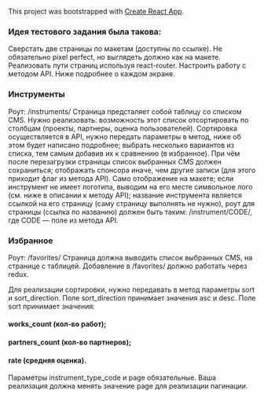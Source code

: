 This project was bootstrapped with [Create React App](https://github.com/facebook/create-react-app).

### Идея тестового задания была такова: 

Сверстать две страницы по макетам (доступны по ссылке). Не обязательно pixel perfect, но выглядеть должно как на макете. Реализовать пути страниц используя react-router. Настроить работу с методом API. Ниже подробнее о каждом экране.

### Инструменты
Роут: /instruments/
Страница предсталяет собой таблицу со списком CMS. Нужно реализовать:
возможность этот список отсортировать по столбцам (проекты, партнеры, оценка пользователей). Сортировка осуществляется в API, нужно передать параметры в метод, ниже об этом будет написано подробнее;
выбрать несколько вариантов из списка, тем самым добавив их к сравнению (в избранное). При чём после перезагрузки страницы список выбранных CMS должен сохраниться;
отображать спонсора иначе, чем другие записи (для этого приходит флаг из метода API). Само отображение на макете;
если инструмент не имеет логотипа, выводим на его месте символьное лого (см. ниже в описании к методу API);
название инструмента является ссылкой на его страницу (саму страницу выполнять не нужно), роут для страницы (ссылка по названию) должен быть таким: /instrument/CODE/, где CODE — поле из метода API.

###  Избранное
Роут: /favorites/
Страница должна выводить список выбранных CMS, на странице с таблицей. Добавление в /favorites/ должно работать через redux.

Для реализации сортировки, нужно передавать в метод параметры sort и sort_direction. Поле sort_direction принимает значения asc и desc. Поле sort принимает значения:
#### works_count (кол-во работ);
#### partners_count (кол-во партнеров);
#### rate (средняя оценка).
Параметры instrument_type_code и page обязательные. Ваша реализация должна менять значение page для реализации пагинации.



